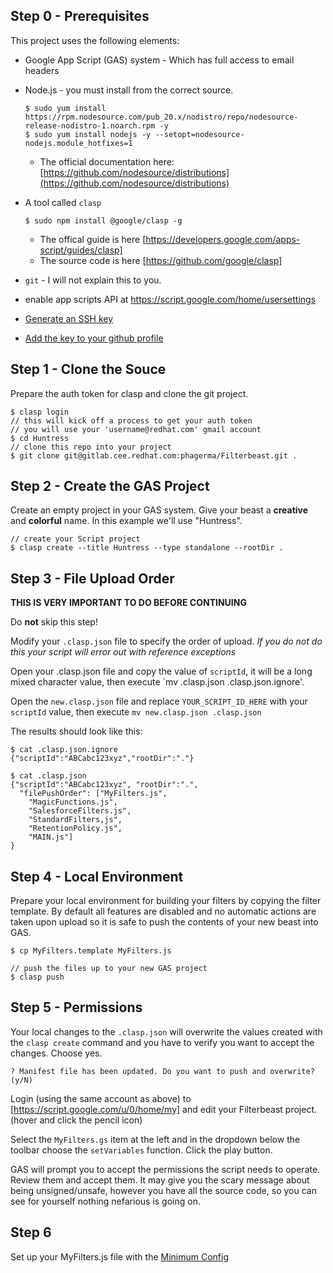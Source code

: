 ## Step 0 - Prerequisites

This project uses the following elements:

- Google App Script (GAS) system - Which has full access to email headers

- Node.js - you must install from the correct source.

    ```
    $ sudo yum install https://rpm.nodesource.com/pub_20.x/nodistro/repo/nodesource-release-nodistro-1.noarch.rpm -y
    $ sudo yum install nodejs -y --setopt=nodesource-nodejs.module_hotfixes=1
    ```
    
    - The official documentation here: [https://github.com/nodesource/distributions](https://github.com/nodesource/distributions)

- A tool called `clasp`

    ~~~ 
    $ sudo npm install @google/clasp -g
    ~~~

    - The offical guide is here [https://developers.google.com/apps-script/guides/clasp]
    - The source code is here [https://github.com/google/clasp]

- `git` - I will not explain this to you.

- enable app scripts API  at https://script.google.com/home/usersettings

- [Generate an SSH key](https://docs.github.com/en/authentication/managing-commit-signature-verification/generating-a-new-gpg-key)

- [Add the key to your github profile](https://docs.github.com/en/authentication/managing-commit-signature-verification/adding-a-gpg-key-to-your-github-account)

## Step 1 - Clone the Souce

Prepare the auth token for clasp and clone the git project.

~~~ 
$ clasp login
// this will kick off a process to get your auth token
// you will use your 'username@redhat.com' gmail account
$ cd Huntress
// clone this repo into your project
$ git clone git@gitlab.cee.redhat.com:phagerma/Filterbeast.git .
~~~

## Step 2 - Create the GAS Project

Create an empty project in your GAS system. Give your beast a **creative** and **colorful** name. In this example we'll use "Huntress".

~~~
// create your Script project
$ clasp create --title Huntress --type standalone --rootDir .
~~~

## Step 3 - File Upload Order

**THIS IS VERY IMPORTANT TO DO BEFORE CONTINUING**

Do **not** skip this step!

Modify your `.clasp.json` file to specify the order of upload. *If you do not do this your script will error out with reference exceptions*

Open your .clasp.json file and copy the value of `scriptId`, it will be a long mixed character value, then execute `mv .clasp.json .clasp.json.ignore'.

Open the `new.clasp.json` file and replace `YOUR_SCRIPT_ID_HERE` with your `scriptId` value, then execute `mv new.clasp.json .clasp.json`

The results should look like this:

~~~
$ cat .clasp.json.ignore
{"scriptId":"ABCabc123xyz","rootDir":"."}

$ cat .clasp.json
{"scriptId":"ABCabc123xyz", "rootDir":".",
  "filePushOrder": ["MyFilters.js",
    "MagicFunctions.js",
    "SalesforceFilters.js",
    "StandardFilters,js",
    "RetentionPolicy.js",
    "MAIN.js"]
}
~~~

## Step 4 - Local Environment

Prepare your local environment for building your filters by copying the filter template. By default all features are disabled and no automatic actions are taken upon upload so it is safe to push the contents of your new beast into GAS.

~~~
$ cp MyFilters.template MyFilters.js

// push the files up to your new GAS project
$ clasp push
~~~

## Step 5 - Permissions

Your local changes to the `.clasp.json` will overwrite the values created with the `clasp create` command and you have to verify you want to accept the changes. Choose yes.

~~~
? Manifest file has been updated. Do you want to push and overwrite? (y/N) 
~~~

Login (using the same account as above) to [https://script.google.com/u/0/home/my] and edit your Filterbeast project. (hover and click the pencil icon)

Select the `MyFilters.gs` item at the left and in the dropdown below the toolbar choose the `setVariables` function. Click the play button.

GAS will prompt you to accept the permissions the script needs to operate. Review them and accept them. It may give you the scary message about being unsigned/unsafe, however you have all the source code, so you can see for yourself nothing nefarious is going on.

## Step 6

Set up your MyFilters.js file with the [Minimum Config](minimum-config.md)
